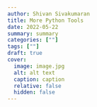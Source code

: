 ```yaml
---
author: Shivan Sivakumaran
title: More Python Tools
date: 2022-05-22
summary: summary
categories: [""]
tags: [""]
draft: true
cover:
  image: image.jpg
  alt: alt text
  caption: caption
  relative: false
  hidden: false
---
```


